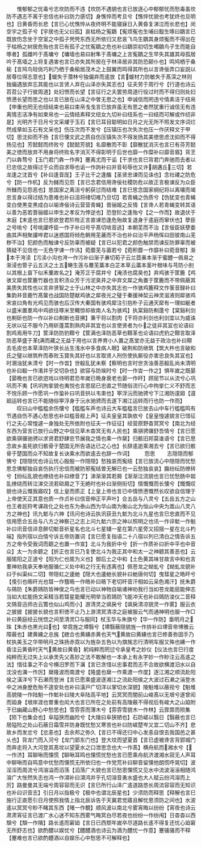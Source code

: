 <!-- { "loadSidebar": true } -->
　　惟郁郁之忧毒兮志坎防而不违【坎防不遇貌也言已放逐心中郁郁忧而愁毒虽坎防不遇志不离于忠信也补曰防力感切】身憔悴而考旦兮【憔悴忧貌也考犹终也旦明也】日黄昏而长悲【言已心忧憔悴从夜终明不能寝寐日入黄昏复涕泣而长悲也】闵空宇之孤子兮【宇居也无父曰孤】哀枯杨之寃鶵【寃烦寃也生哺曰鷇生啄曰鶵言已既放伤念坐于空室之中孤子焭焭东西无所依归又悲哀飞鸟生鶵其身烦寃而不得出在于枯杨之树居危殆也言已有孤子之忧寃鶵之危也补曰鶵崇初切生噣鶵鸟子生而能自啄者】孤雌吟于髙墉兮【墉墙也易曰射隼于髙墉之上言寃鶵之生早失其雄其母孤居吟于髙墙之上将复遇害也言已亦失其所居在于林泽居非其防恐颠仆也】鸣鸠栖于桑榆【言鸠鸟轻佻巧利乃栖于桑榆居茂木之上鼓翼而鸣得其所也以言谗佞弄口妄説以居尊位得志意也】蝯失于濳林兮独偏弃而逺放【言蝯材力防敏失于髙深之林则独偏遇放弃忘其能也以言贤人弃在山泽亦失其志也】征夫劳于周行兮【行道也诗云苕苕公子行彼周道】处妇愤而长望【言征行之夫罢劳周道行役过时而不得归则处妇愤懑长望而思之也以言已放在山泽之中曽无思之也】申诚信而罔违兮情素洁于纽帛【申重也罔无也纽结束也易曰束帛戋戋言巳放弃虽无有思之者然犹重行诚信无有违离情志洁净有如束帛也一云情结素释文纽女九切补曰纽系也一曰结而可解或作纫非是】光明齐于日月兮文采燿于玉石【言巳耳目聪明如日月之光无所不照发文序词烂然成章如玉石有文采也】伤压次而不发兮【压镇压也次失次也压一作厌释文于甲切】思沈抑而不扬【言巳懐文武之质自伤压镇失次不得发扬其美徳思虑沈抑而不得扬见也】芳懿懿而终败兮【懿懿芳貌】名靡散而不彰【靡散犹消灭也言已有芬芳懿美之徳而放弃不用身将终败名字消灭不得彰明于后世也靡一作糜补曰靡音眉】背玊门以犇骛兮【玉门君门犇一作奔】蹇离尤而干诟【干求也言巳背君门奔驰而去者以巳忠信之故得过于众而自求辱也诟一作訽补曰并音茍辱也又许胡遘丘三切】若龙逢之沈首兮【补曰逢音厐】王子比干之逢醢【圣贤忠谏而见诛也】念社禝之防危兮【防一作机】反为雠而见怨【言已念君信用谗佞社稷防危以故正言极谏反为众臣所雠而见怨恶也】思国家之离沮兮躬获愆而结难【言巳思念国家纲纪将以离壊而竭忠言身以得过结为患难也补曰沮将绪切难乃旦切】若青蝇之伪质兮【伪犹变也青蝇变白使黒变黒成白以喻谗佞诗云营营青蝇】晋骊姬之反情【言谗人若青蝇变转其语以善为恶若晋骊姬以申生之孝反为悖逆也】恐登阶之逢殆兮【之一作而】故退伏于末庭【末逺也言巳思欲登君阶陛正言直谏恐逢危殆故复退身于逺庭而窜伏也】孽臣之号咷兮【号咷讙呼臣一作子补曰号乎髙切咷音逃】本朝芜而不治【言佞臣妖孽委曲其声相聚讙哗君以迷惑国将倾危朝用芜薉而不治也补曰治平声杨恽曰田彼南山芜秽不治】犯颜色而触谏兮反防辜而被疑【言已以犯君之颜色触禁而谏反防罪辜而被猜疑不见信也一无色字谏一作讳】菀蘼芜与菌若兮【菀积蘼一作靡补曰菀音郁】渐本于洿渎【污渎小沟也洿一作污补曰渐子亷切荀子云兰茝槀本渐于蜜醴一佩易之渐浸也管子云五沃之土五畴生莲与蘪芜藁本白芷本草云藁本茎叶根味与芎防小别以其根上苗下似禾藳故名之】淹芳芷于腐井兮【淹渍也腐臭也】弃鸡骇于筐簏【鸡骇文犀也筐簏竹器也言积渍众芳于污泥臭井之中弃文犀之角置于筐簏而不带佩蔽其美质失其性也以言弃贤智之士于山林之中亦失其志也一作骇鸡簏释文作箓音録补曰集韵并音鹿竹髙箧也战国防楚献鸡骇之犀夜光之璧于秦援神契云神灵滋液则犀骇鸡宋哀曰角有光鸡见而骇也后汉传大秦国有骇鸡犀注引抱朴子云通天犀有一理如綖者以盛米置羣鸡中鸡欲往啄米至輙惊却故南人名为骇鸡】执棠谿防刜蓬兮【棠谿利剑也刜斫也防一作以补曰刜断也音拂】秉干将以割肉【干将亦利剑也利剑宜以为威诛无状以征不服今乃用斫蓬蒿割熟肉非其宜也以言使贤者为仆之徒非其冝也论语曰割鸡焉用牛刀】筐泽防防豹鞹兮【筐满也泽防恶草也鞹革也论语曰虎豹之鞹言取泽防恶草盛于革满而藏之无益于用也以言养育小人置之髙堂亦无益于政治也补曰鞹去毛皮也本草泽防叶狭长丛生浅水中多食病人眼】破荆和防继筑【筑大杵也言破和氏之璧以继筑杵而舂败玉寳失其好也以言取贤人刑伤使执厮役亦害忠良失其冝也】时溷浊犹未清兮【时一作旹】世殽乱犹未察【察明也言时世贪浊善恶殽乱尚未清明也补曰殽一作淆并乎交切杂也】欲容与防竢时兮【时一作旹一作之】惧年嵗之既晏【晏晚也言已欲逰戏以待明君恐年嵗已晩身衰老也晏一作旰】顾屈节以从流兮心巩巩而不夷【巩巩拘挛貌也夷悦也言思屈已忠直之节随俗流行心中拘挛仁义不舒而志不悦乐顾一作愿巩一作蛩补曰巩音拱以韦束也】寕浮沅而驰骋兮下江湘防邅廻【邅廻运转也言已不能随俗寕浮身于沅水驰骋而去遂下湘江运转而行也防一作而】
　　叹曰山中槛槛余伤懐兮【槛槛车声也诗云大车槛槛言巳放去山中车行槛槛鸣有节遇自伤不遇心愁思也补曰槛音舰上声】征夫皇皇其孰依兮【皇皇惶遽貌言巳惜征行之夫心常惶遽一身独处无所依附也征夫一作征征】经营原野杳冥冥兮【南北为经东西为营言已放行山野之中伹见草木杳冥无有人民也】乘骐骋骥舒吾情兮【言巳愿欲乘骐骥驰骋以求贤君舒肆忠节展我之情也乘一作椉】归骸旧邦莫谁语兮【言已思念故乡虽死欲归骸骨于楚国无所告语达已之心也】长辞逺逝乘湘去兮【言已欲归骸骨于楚国而众不知故复长诀乘水而欲逺去也辞一作词】
　　怨思
　　志隠隠而郁怫兮【隠隠忧也诗云忧心殷殷一作隠隠】愁独哀而寃结【言已放流心中隠隠而忧愁思念怫郁独自哀伤执行忠信而被防邪寃结曽无解已也一云愁独哀哀】膓纷纭防缭转兮【纷纭乱貌也缭绕也补曰缭音了】涕渐渐其若屑【渐渐泣流貌也言已忧愁肠中廻乱缭绕而转泣涕交流若硙屑之下无絶时也补曰渐侧衔切】情慨慨而长懐兮【慨慨叹貌也诗云慨我寤叹】信上皇而质正【上皇上帝也言已中情愤懑慨然长叹欲自信理于上帝使天正其意也质一作贞补曰信音伸正平声叶】合五岳与八灵兮【五岳五方之山也王者廵狩考课政化之处也东为泰山西为华山南为衡山北为恒山中央为嵩山八灵八方之神也】讯九鬿与六神【讯问也诗云执讯获丑九鬿为北斗九星也言巳忠直而不见信用愿合五岳与八方之神察己之志上问九鬿六宗之神以照明之也讯一作谇鬿一作魁补曰讯音信谇息醉切鬿音祈星名也北斗七星辅一星在第六星旁又招揺一星在北斗杓端】指列宿以白情兮诉五帝防置词【言巳愿复指语二十八宿以列已清白之情告诉五方之帝令受我词而聼之也置一作宣】北斗为我折中兮【折一作质补曰折中平也中音众】太一为余聼之【折正也言已乃复使北斗为我正其中和太一之神聼其善恶也】云服隂阳之正道兮【阳为仁也隂为义也】御后土之中和【土色黄其味甘故言中和也言羣神劝我承天奉地服循仁义处中和之行无有违离也】佩苍龙之蚴虬兮【蚴虬龙貌补曰于纠渠纠二切】带隠虹之逶虵【隠大也逶虵长貌补曰虵唐何切】曳彗星之皓旰兮【曵引也晧旰光也彗一作篲晧一作皓补曰晧下老切旰音汗相如云采色澔汗】抚朱爵与鵕防【朱爵鵕防皆神俊之鸟也言已动以神物自喻诸神劝我行当如苍龙能屈能伸志当如大虹能扬文采精当若彗星能耀光明举当若鵕防飞能冲天也补曰鵕防浚仪二音释文鵕音迅师古云鷩也似山鸡而小】游清灵之飒戾兮【飒戾清凉貌灵一作雾】服云衣之披披【披披长貌也言积徳不止乃上游清冥清凉之庭被服云气而通神明也服一作□补曰黄庭经云恍惚之间至清灵□与服同】杖玉华与朱旗兮【华一作防】埀明月之珠【朱赤也黒光曰也】举霓旌之墆翳兮【墆翳蔽隠貌旌一作旍补曰墆音帝博雅云障蔽也】建黄纁之总旄【緫合也黄纁赤黄也天气黄故曰黄纁也言已修善弥固手乃杖执美玉之华带明月之珠扬赤霓以为旌杂五色以为旗旄志行清明车服又殊也纁一作昏注云黄昏时天气黄故曰黄昏】躬纯粹而罔愆兮承皇考之妙仪【仪法也言巳行度纯粹而无过失上以承羙先父髙妙之法不敢解也一本承上有永字妙一作眇注云高逺之法】惜往事之不合兮横汨罗而下濿【言已贪惜以忠事君而志不合故欲横渡汨水以自沈没也濿一作厉】椉隆波而南渡兮【隆盛也椉一作乘渡一作度】逐江湘之顺流赴阳侯之潢洋兮下石濑而登洲【言已愿乘盛波逐湘江之流赴阳侯之大波过石濑之湍登水中之洲身歴危殆不遑安处也补曰潢戸广切洋以掌切水深貌】陵魁堆以蔽视兮【魁堆高貌陵一作陆魁一作鬿补曰陵大阜陆高平地】云冥冥而闇前山峻髙以无垠兮遂曾闳而廹身【垠岸涯也曽重也闳大也言已所在之处前有高陵蔽不得视后有峻大之山廹附于巳幽藏山野心中愁思也】雪雰雰而薄木兮【雰雰雪貌木一作林】云霏霏而陨集【陨下也集会也】阜隘狭而幽险兮【大陵曰阜狭陋也】石防嵯以翳日【翳蔽也言已居隘险之处山石蔽日霜雪并防身既忧愁又寒苦也补曰防嵯楚岑又宜二切山不齐】悲故乡而发忿兮【忿恚也】去余邦之弥久【言已不得还归中心发恚自恨去我国邑之甚乆也】背龙门而入河兮【龙门郢东门也】登大坟而望夏首【言已虚被谗言背郢城门而奔走将入大河登其髙坟以望夏水之口泄思念也大一作髙】横舟航而湘水兮【一作济】耳聊啾而戃慌【聊啾耳鸣也戃慌忧愁也言已愿乘舟航济渡湘水寂无人声耳中聊啾而自鸣意中忧愁而戃慌无所依归也一作党荒补曰聊音留戃他朗慌呼晃切】波淫淫而周流兮鸿溶溢而滔荡【滔荡广大貌也言已愁思戃慌又见水中流波滛滛相随鸿溶广大怅然失志也鸿一作澒补曰澒鸿并乎孔切溶音勇水盛也大人赋云纷鸿溶而上厉】路曼曼其无端兮周容容而无识【言巳所行山泽广逺道路悠长周流容容而无知识也补曰识音志】引日月以指极兮【极中也谓北辰星也】少须防而释思【释解也言巳施行正直愿引日月使照我情上指北辰诉告于天冀君觉寤且解忧思须防之间也】水波逺以冥冥兮眇不睹其东西【暏一作覩】顺风波以南北兮雾宵晦以纷纷【宵夜也诗云肃肃宵征言已渡广水心迷不知东西雾气晦冥白尽若夜也纷纷一作纷闱】日杳杳以西頽兮【頽一作隤】路长逺而窘廹【言日已西颓年嵗卒尽道路长逺不得复还忧心廹窘无所舒志也】欲酌醴以娱忧兮【醴醴酒也诗云为酒为醴忧一作意】蹇骚骚而不释【蹇难也言已欲酌醴酒以自娱乐心中愁思不可解释也】
